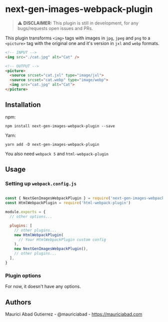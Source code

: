 # next-gen-images-webpack-plugin

> ⚠️ **DISCLAIMER:** This plugin is still in development, for any bugs/requests open issues and PRs.

This plugin transforms `<img>` tags with images in `jpg`, `jpeg` and `png` to a `<picture>` tag with the original one and it's version in `jxl` and `webp` formats.

```html
<!-- INPUT -->
<img src="./cat.jpg" alt="Cat" />

<!-- OUTPUT -->
<picture>
  <source srcset="cat.jxl" type="image/jxl">
  <source srcset="cat.webp" type="image/webp">
  <img src="cat.jpg" alt="Cat">
</picture>
```

## Installation

npm:
```console
npm install next-gen-images-webpack-plugin --save
```

Yarn:
```console
yarn add -D next-gen-images-webpack-plugin
```

You also need `webpack 5` and `html-webpack-plugin`

## Usage

### Setting up `webpack.config.js`

```js

const { NextGenImagesWebpackPlugin } = require('next-gen-images-webpack-plugin')
const HtmlWebpackPlugin = require('html-webpack-plugin')

module.exports = {
  // other options...

  plugins: [
    // other plugins...
    new HtmlWebpackPlugin(
      // Your HtmlWebpackPlugin custom config
    ),
    new NextGenImagesWebpackPlugin(),
    // other plugins...
  ],
}

```

### Plugin options

For now, it doesn't have any options.

## Authors

Maurici Abad Gutierrez - @mauriciabad - https://mauriciabad.com
